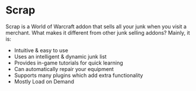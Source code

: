 # Scrap
Scrap is a World of Warcraft addon that sells all your junk when you visit a merchant. What makes it different from other junk selling addons? Mainly, it is:
* Intuitive & easy to use
* Uses an intelligent & dynamic junk list
* Provides in-game tutorials for quick learning
* Can automatically repair your equipment
* Supports many plugins which add extra functionality
* Mostly Load on Demand
